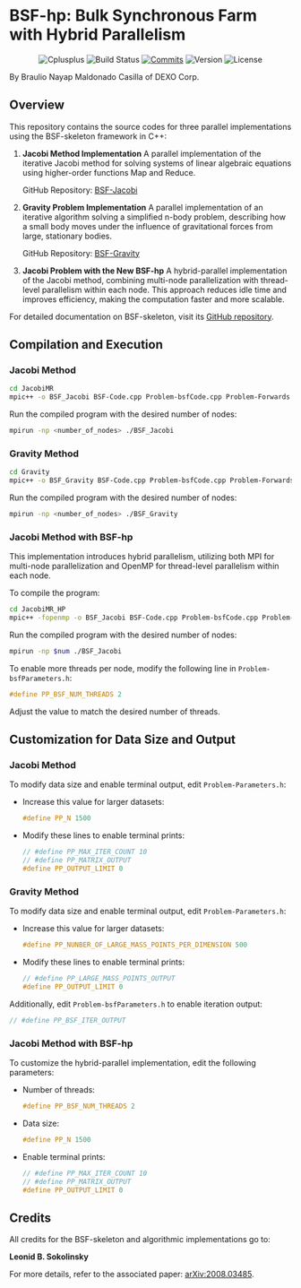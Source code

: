 # BSF-hp: Bulk Synchronous Farm with Hybrid Parallelism

<div align="center">

![Cplusplus](https://img.shields.io/badge/-C++-blue?logo=cplusplus)
![Build Status](https://img.shields.io/badge/build-passing-77dd77)
[![Commits](https://badgen.net/github/commits/ShinjiMC/BSF-hp/main)]()
![Version](https://img.shields.io/badge/version-1.0.0-b39eb5)
![License](https://img.shields.io/badge/license-MIT-cfcfc4)

</div>

By Braulio Nayap Maldonado Casilla of DEXO Corp.

## Overview

This repository contains the source codes for three parallel implementations using the BSF-skeleton framework in C++:

1. **Jacobi Method Implementation**
   A parallel implementation of the iterative Jacobi method for solving systems of linear algebraic equations using higher-order functions Map and Reduce.

   GitHub Repository: [BSF-Jacobi](https://github.com/leonid-sokolinsky/BSF-Jacobi)

2. **Gravity Problem Implementation**
   A parallel implementation of an iterative algorithm solving a simplified n-body problem, describing how a small body moves under the influence of gravitational forces from large, stationary bodies.

   GitHub Repository: [BSF-Gravity](https://github.com/leonid-sokolinsky/BSF-gravity)

3. **Jacobi Problem with the New BSF-hp**
   A hybrid-parallel implementation of the Jacobi method, combining multi-node parallelization with thread-level parallelism within each node. This approach reduces idle time and improves efficiency, making the computation faster and more scalable.

For detailed documentation on BSF-skeleton, visit its [GitHub repository](https://github.com/leonid-sokolinsky/BSF-skeleton).

## Compilation and Execution

### Jacobi Method

```bash
cd JacobiMR
mpic++ -o BSF_Jacobi BSF-Code.cpp Problem-bsfCode.cpp Problem-Forwards.h Problem-Data.h
```

Run the compiled program with the desired number of nodes:

```bash
mpirun -np <number_of_nodes> ./BSF_Jacobi
```

### Gravity Method

```bash
cd Gravity
mpic++ -o BSF_Gravity BSF-Code.cpp Problem-bsfCode.cpp Problem-Forwards.h Problem-Data.h
```

Run the compiled program with the desired number of nodes:

```bash
mpirun -np <number_of_nodes> ./BSF_Gravity
```

### Jacobi Method with BSF-hp

This implementation introduces hybrid parallelism, utilizing both MPI for multi-node parallelization and OpenMP for thread-level parallelism within each node.

To compile the program:

```bash
cd JacobiMR_HP
mpic++ -fopenmp -o BSF_Jacobi BSF-Code.cpp Problem-bsfCode.cpp Problem-Forwards.h Problem-Data.h
```

Run the compiled program with the desired number of nodes:

```bash
mpirun -np $num ./BSF_Jacobi
```

To enable more threads per node, modify the following line in `Problem-bsfParameters.h`:

```c++
#define PP_BSF_NUM_THREADS 2
```

Adjust the value to match the desired number of threads.

## Customization for Data Size and Output

### Jacobi Method

To modify data size and enable terminal output, edit `Problem-Parameters.h`:

- Increase this value for larger datasets:

  ```c++
  #define PP_N 1500
  ```

- Modify these lines to enable terminal prints:
  ```c++
  // #define PP_MAX_ITER_COUNT 10
  // #define PP_MATRIX_OUTPUT
  #define PP_OUTPUT_LIMIT 0
  ```

### Gravity Method

To modify data size and enable terminal output, edit `Problem-Parameters.h`:

- Increase this value for larger datasets:

  ```c++
  #define PP_NUNBER_OF_LARGE_MASS_POINTS_PER_DIMENSION 500
  ```

- Modify these lines to enable terminal prints:
  ```c++
  // #define PP_LARGE_MASS_POINTS_OUTPUT
  #define PP_OUTPUT_LIMIT 0
  ```

Additionally, edit `Problem-bsfParameters.h` to enable iteration output:

```c++
// #define PP_BSF_ITER_OUTPUT
```

### Jacobi Method with BSF-hp

To customize the hybrid-parallel implementation, edit the following parameters:

- Number of threads:

  ```c++
  #define PP_BSF_NUM_THREADS 2
  ```

- Data size:

  ```c++
  #define PP_N 1500
  ```

- Enable terminal prints:
  ```c++
  // #define PP_MAX_ITER_COUNT 10
  // #define PP_MATRIX_OUTPUT
  #define PP_OUTPUT_LIMIT 0
  ```

## Credits

All credits for the BSF-skeleton and algorithmic implementations go to:

**Leonid B. Sokolinsky**

For more details, refer to the associated paper: [arXiv:2008.03485](https://arxiv.org/abs/2008.03485).
